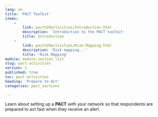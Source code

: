 ```yaml
---
lang: en
title: 'PACT Toolkit'
items:
    -
        link: pact%20activities/Introduction.html
        description: 'Introduction to the PACT toolkit'
        title: Introduction
    -
        link: pact%20activities/Risk-Mapping.html
        description: 'Risk mapping...'
        title: 'Risk Mapping'
module: module_section_list
slug: pact-activities
version: 1
published: true
toc: pact-activities
heading: 'Prepare to Act'
categories: pact_sections

---
```


Learn about setting up a **PACT** with your network so that respondents are  prepared to act fast when they receive an alert.